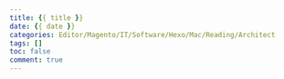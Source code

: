 ```yaml
---
title: {{ title }}
date: {{ date }}
categories: Editor/Magento/IT/Software/Hexo/Mac/Reading/Architect
tags: []
toc: false
comment: true
---
```







<!--more-->